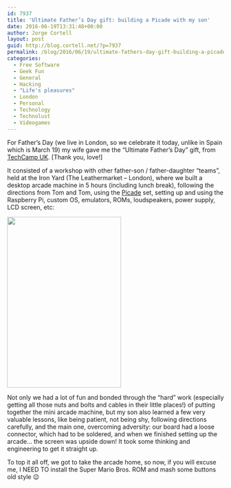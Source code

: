 ```yaml
---
id: 7937
title: 'Ultimate Father’s Day gift: building a Picade with my son'
date: 2016-06-19T13:31:48+00:00
author: Jorge Cortell
layout: post
guid: http://blog.cortell.net/?p=7937
permalink: /blog/2016/06/19/ultimate-fathers-day-gift-building-a-picade-with-my-son/
categories:
  - Free Software
  - Geek Fun
  - General
  - Hacking
  - "Life's pleasures"
  - London
  - Personal
  - Technology
  - Technolust
  - Videogames
---
```

For Father’s Day (we live in London, so we celebrate it today, unlike in Spain which is March 19) my wife gave me the “Ultimate Father&#8217;s Day” gift, from <a href="http://www.techcamp.org.uk/ultimatedad" target="_blank">TechCamp UK</a>. [Thank you, love!]

It consisted of a workshop with other father-son / father-daughter “teams”, held at the Iron Yard (The Leathermarket &#8211; London), where we built a desktop arcade machine in 5 hours (including lunch break), following the directions from Tom and Tom, using the <a href="https://shop.pimoroni.com/collections/picade-and-arcade" target="_blank">Picade</a> set, setting up and using the Raspberry Pi, custom OS, emulators, ROMs, loudspeakers, power supply, LCD screen, etc:

<img class="aligncenter" src="http://www.techcamp.org.uk/images/events/Picade3.jpg" width="265" height="396" />

Not only we had a lot of fun and bonded through the “hard” work (especially getting all those nuts and bolts and cables in their little places!) of putting together the mini arcade machine, but my son also learned a few very valuable lessons, like being patient, not being shy, following directions carefully, and the main one, overcoming adversity: our board had a loose connector, which had to be soldered, and when we finished setting up the arcade… the screen was upside down! It took some thinking and engineering to get it straight up.

To top it all off, we got to take the arcade home, so now, if you will excuse me, I NEED TO install the Super Mario Bros. ROM and mash some buttons old style 😉